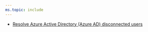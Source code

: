 ```yaml
---
ms.topic: include
---
```


- [Resolve Azure Active Directory (Azure AD) disconnected users](#resolve-azure-active-directory-azure-ad-disconnected-users)
